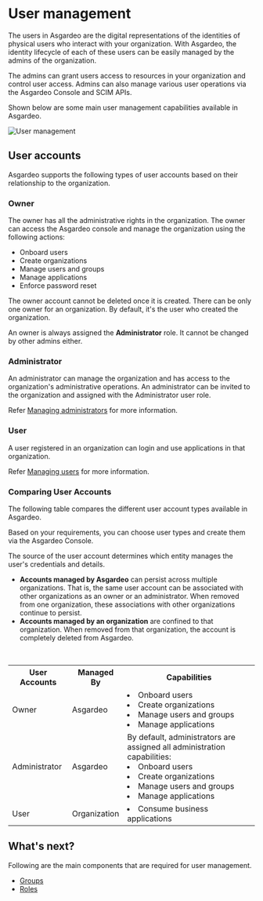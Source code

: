# User management

The users in Asgardeo are the digital representations of the identities of physical users who interact with your
organization. With Asgardeo, the identity lifecycle of each of these users can be easily managed by the admins of the
organization.

The admins can grant users access to resources in your organization and control user access. Admins can also manage various user operations via the Asgardeo Console and SCIM APIs.

Shown below are some main user management capabilities available in Asgardeo.

![User management]({{base_path}}/assets/img/guides/users/user-management-overview.png)

## User accounts

Asgardeo supports the following types of user accounts based on their relationship to the organization.

### Owner

The owner has all the administrative rights in the organization. The owner can access the Asgardeo console and manage the organization using the following actions:
  
- Onboard users
- Create organizations
- Manage users and groups
- Manage applications
- Enforce password reset

The owner account cannot be deleted once it is created. There can be only one owner for an organization. By default, it's the user who created the organization.

An owner is always assigned the **Administrator** role. It cannot be changed by other admins either.


### Administrator

An administrator can manage the organization and has access to the organization's administrative operations. An administrator can be invited to the organization and assigned with the Administrator user role.

Refer [Managing administrators]({{base_path}}/guides/users/manage-collaborators/) for more information.

### User

A user registered in an organization can login and use applications in that organization.

Refer [Managing users]({{base_path}}/guides/users/manage-customers/) for more information.

### Comparing User Accounts

The following table compares the different user account types available in Asgardeo.

Based on your requirements, you can choose user types and create them via the Asgardeo Console.

The source of the user account determines which entity manages the user's credentials and details.

- **Accounts managed by Asgardeo** can persist across multiple organizations. That is, the same user account can be associated with other organizations as an owner or an administrator. When removed from one organization, these associations with other organizations continue to persist.
- **Accounts managed by an organization** are confined to that organization. When removed from that organization, the account is completely deleted from Asgardeo.
<br>

<table>
  <tr>
    <th>User Accounts</th>
    <th>Managed By</th>
    <th>Capabilities</th>
  </tr>
  <tr>
    <td>Owner<Badge text="Asgardeo User" type="optional"/></td>
    <td>Asgardeo</td>
    <td>
        <li>Onboard users</li>
        <li>Create organizations</li>
        <li>Manage users and groups</li>
        <li>Manage applications</li>
    </td>
  </tr>
  <tr>
    <td>Administrator<Badge text="Asgardeo User" type="optional"/></td>
    <td>Asgardeo</td>
    <td>
    By default, administrators are assigned all administration capabilities:
      <li>Onboard users</li>
      <li>Create organizations</li>
      <li>Manage users and groups</li>
      <li>Manage applications</li>
    </td>
  </tr>
  <tr>
    <td>User</td>
    <td>Organization</td>
    <td><li>Consume business applications</li></td>
  </tr>
</table>

## What's next?

Following are the main components that are required for user management.
- [Groups]({{base_path}}/guides/users/manage-groups/)
- [Roles]({{base_path}}/references/user-management/user-roles/)

